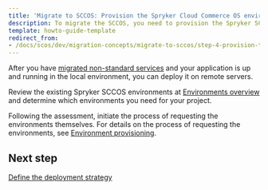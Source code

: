 ```yaml
---
title: 'Migrate to SCCOS: Provision the Spryker Cloud Commerce OS environments'
description: To migrate the SCCOS, you need to provision the Spryker SCCOS environments.
template: howto-guide-template
redirect_from:
- /docs/scos/dev/migration-concepts/migrate-to-sccos/step-4-provision-the-sccos-environments.html
---
```


After you have [migrated non-standard services](/docs/scos/dev/migration-concepts/migrate-to-sccos/step-3-migrate-non-standard-services.html) and your application is up and running in the local environment, you can deploy it on remote servers.

Review the existing Spryker SCCOS environments at [Environments overview](/docs/ca/dev/environments-overview.html) and determine which environments you need for your project.

Following the assessment, initiate the process of requesting the environments themselves. For details on the process of requesting the environments, see [Environment provisioning](/docs/ca/dev/environment-provisioning.html).

## Next step

[Define the deployment strategy](/docs/scos/dev/migration-concepts/migrate-to-sccos/step-5-define-the-deployment-strategy.html)
